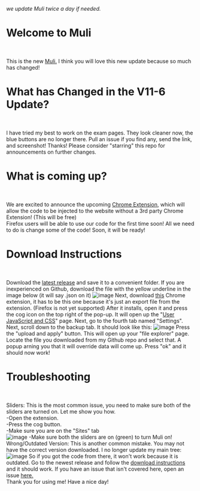 *we update Muli twice a day if needed.*
# Welcome to Muli
<br>

This is the new [Muli.](https://github.com/jamesj503/Muli/releases) I think you will love this new update because so much has changed!
<br>

# What has Changed in the V11-6 Update?
<br>

I have tried my best to work on the exam pages. They look cleaner now, the blue buttons are no longer there. Pull an issue if you find any, send the link, and screenshot! Thanks! Please consider "starring" this repo for announcements on further changes.
<br>

# What is coming up?
<br>

We are excited to announce the upcoming [Chrome Extension](https://free.timeanddate.com/countdown/i7rsdv5e/n5704/cf12/cm0/cu4/ct0/cs0/ca0/co1/cr0/ss0/cac000/cpc000/pcfff/tcfff/fs100/szw320/szh135/tatTime%20until%20Desktop%20App%20Release!/tac000/tptTime%20since%20Event%20started%20in/tpc000/iso2021-05-31T00:00:00), which will allow the code to be injected to the website without a 3rd party Chrome Extension! (This will be free)
<br>
Firefox users will be able to use our code for the first time soon! All we need to do is change some of the code! Soon, it will be ready!<br>
# Download Instructions
<br>

Download the [latest release](https://github.com/jamesj503/Muli/releases) and save it to a convenient folder. If you are inexperienced on Github, download the file with the yellow underline in the image below (it will say .json on it)
![image](https://user-images.githubusercontent.com/70408059/115570376-ad7d0800-a283-11eb-8961-9c8a65143a33.png)
Next, download [this](https://chrome.google.com/webstore/detail/user-javascript-and-css/nbhcbdghjpllgmfilhnhkllmkecfmpld) Chrome extension, it has to be this one because it's just an export file from the extension. (Firefox is not yet supported) After it installs, open it and press the cog icon on the top right of the pop-up. It will open up the "[User JavaScript and CSS](extension://nbhcbdghjpllgmfilhnhkllmkecfmpld/options.html)" page. Next, go to the fourth tab named "Settings". Next, scroll down to the backup tab. It should look like this:
![image](https://user-images.githubusercontent.com/70408059/115569121-8a9e2400-a282-11eb-8b24-f5a14af03302.png)
Press the "upload and apply" button. This will open up your "file explorer" page. Locate the file you downloaded from my Github repo and select that. A popup arning you that it will override data will come up. Press "ok" and it should now work! 
<br>

# Troubleshooting
<br>

Sliders: This is the most common issue, you need to make sure both of the sliders are turned on. Let me show you how. <br>
  -Open the extension. <br>
  -Press the cog button. <br>
  -Make sure you are on the "Sites" tab <br>
![image](https://user-images.githubusercontent.com/70408059/115569612-05673f00-a283-11eb-874d-3a49b7588eb0.png)
  -Make sure both the sliders are on (green) to turn Muli on!
  <br>
Wrong/Outdated Version: This is another common mistake. You may not have the correct version downloaded. I no longer update my main tree:
![image](https://user-images.githubusercontent.com/70408059/115571154-5a578500-a284-11eb-8d53-162b81ca0baa.png)
So if you got the code from there, it won't work because it is outdated. Go to the newest release and follow the [download instructions](https://github.com/jamesj503/Muli#download-instructions) and it should work. If you have an issue that isn't covered here, open an issue [here.](https://github.com/jamesj503/Muli/issues)<br>
Thank you for using me! Have a nice day!
